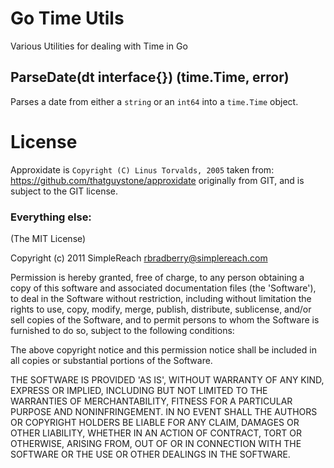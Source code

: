 Go Time Utils
==============

Various Utilities for dealing with Time in Go



## ParseDate(dt interface{}) (time.Time, error)

Parses a date from either a `string` or an `int64` into a `time.Time` object.


# License
Approxidate is `Copyright (C) Linus Torvalds, 2005` taken from: https://github.com/thatguystone/approxidate originally from GIT, and is subject to the GIT license.

### Everything else:

(The MIT License)

Copyright (c) 2011 SimpleReach <rbradberry@simplereach.com>

Permission is hereby granted, free of charge, to any person obtaining a copy of this software and associated documentation files (the 'Software'), to deal in the Software without restriction, including without limitation the rights to use, copy, modify, merge, publish, distribute, sublicense, and/or sell copies of the Software, and to permit persons to whom the Software is furnished to do so, subject to the following conditions:

The above copyright notice and this permission notice shall be included in all copies or substantial portions of the Software.

THE SOFTWARE IS PROVIDED 'AS IS', WITHOUT WARRANTY OF ANY KIND, EXPRESS OR IMPLIED, INCLUDING BUT NOT LIMITED TO THE WARRANTIES OF MERCHANTABILITY, FITNESS FOR A PARTICULAR PURPOSE AND NONINFRINGEMENT. IN NO EVENT SHALL THE AUTHORS OR COPYRIGHT HOLDERS BE LIABLE FOR ANY CLAIM, DAMAGES OR OTHER LIABILITY, WHETHER IN AN ACTION OF CONTRACT, TORT OR OTHERWISE, ARISING FROM, OUT OF OR IN CONNECTION WITH THE SOFTWARE OR THE USE OR OTHER DEALINGS IN THE SOFTWARE.